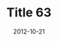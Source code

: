 ---
layout: posts
title: "Title 63"
img: "https://image.tmdb.org/t/p/w185/kPRb1mbVHGop0egQ7153y0lhzGL.jpg"
date: 2012-10-21
genre: "Comedy"
categories: Movies
tags: bollywood, shah ruch khan
published: true 
---